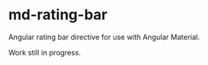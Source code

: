 # md-rating-bar
Angular rating bar directive for use with Angular Material.

Work still in progress.